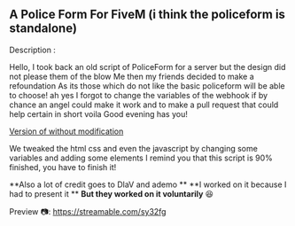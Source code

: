 ## A Police Form For FiveM  (i think the policeform is standalone)

 Description :

Hello, I took back an old script of PoliceForm for a server but the design did not please them of the blow Me then my friends decided to make a refoundation As its those which do not like the basic policeform will be able to choose! ah yes I forgot to change the variables of the webhook if by chance an angel could make it work and to make a pull request that could help certain in short voila Good evening has you!

[Version of without modification](https://forum.cfx.re/t/release-application-police-form/1918729)

We tweaked the html css and even the javascript by changing some variables and adding some elements
I remind you that this script is 90% finished, you have to finish it!

**Also a lot of credit goes to DlaV and ademo **
**I worked on it because I had to present it **
**But they worked on it voluntarily** :laughing:

Preview :camera:: https://streamable.com/sy32fg
